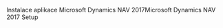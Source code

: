 <span data-ttu-id="e7bcb-101">Instalace aplikace Microsoft Dynamics NAV 2017</span><span class="sxs-lookup"><span data-stu-id="e7bcb-101">Microsoft Dynamics NAV 2017 Setup</span></span>
